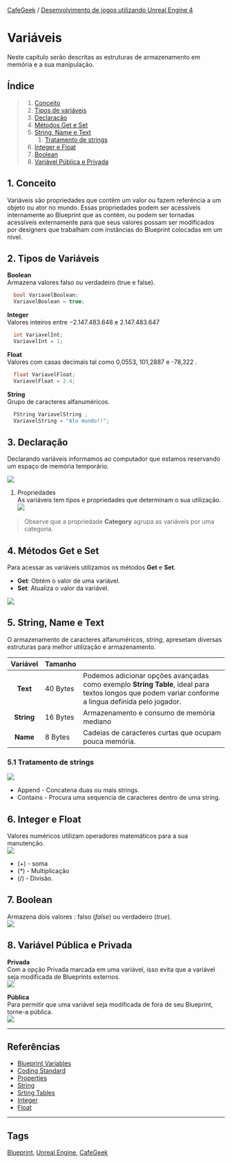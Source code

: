 [CafeGeek](https://myerco.github.io/unreal-engine)  / [Desenvolvimento de jogos utilizando Unreal Engine 4](https://myerco.github.io/unreal-engine/unreal.html)

# Variáveis
Neste capítulo serão descritas as estruturas de armazenamento em memória e a sua manipulação.

## Índice
>1. [Conceito](#1)  
>1. [Tipos de variáveis](#2)  
>1. [Declaração](#3)  
>1. [Métodos Get e Set](#4)  
>1. [String, Name e Text](#5)  
>     1. [Tratamento de strings](#51)  
>1. [Integer e Float](#6)  
>1. [Boolean](#7)
>1. [Variável Pública e Privada](#8)

<a name="1"></a>
## 1. Conceito
Variáveis são propriedades que contêm um valor ou fazem referência a um objeto ou ator no mundo. Essas propriedades podem ser acessíveis internamente ao Blueprint que as contém, ou podem ser tornadas acessíveis externamente para que seus valores possam ser modificados por designers que trabalham com instâncias do Blueprint colocadas em um nível.

<a name="2"></a>
## 2. Tipos de Variáveis
**Boolean**  
Armazena valores falso ou verdadeiro (true e false).
```cpp
  bool VariavelBoolean;
  VariavelBoolean = true;
```
**Integer**   
Valores inteiros entre −2.147.483.648 e 2.147.483.647
```cpp
  int VariavelInt;
  VariavelInt = 1;
```
**Float**   
Valores com casas decimais tal como 0,0553, 101,2887 e -78,322 .
```cpp
  float VariavelFloat;
  VariavelFloat = 2.4;
```
**String**   
Grupo de caracteres alfanuméricos.
```cpp
  FString VariavelString ;
  VariavelString = "Alo mundo!!";
```
<a name="3"></a>
## 3. Declaração   
Declarando variáveis informamos ao computador que estamos reservando um espaço de memória temporário.  

![](../imagens/variaveis/variaveis1.png)

1. Propriedades   
As variáveis tem tipos e propriedades que determinam o sua utilização.  
![](../imagens/variaveis/variaveis2.png)

> Observe que a propriedade **Category** agrupa as variáveis por uma categoria.

<a name="4"></a>
## 4. Métodos Get e Set
Para acessar as variáveis utilizamos os métodos **Get** e **Set**.
- **Get**: Obtém o valor de uma variável.
- **Set**: Atualiza o valor da variável.

![](../imagens/variaveis/variaveis3.png)

<a name="5"></a>
## 5. String, Name e Text
O armazenamento de caracteres alfanuméricos, *string*, apresetam diversas estruturas para melhor utilização e armazenamento.

| Variável |Tamanho  |  |
|:-:|-|-|
| **Text** | 40 Bytes | Podemos adicionar opções avançadas como exemplo **String Table**, ideal para textos longos que podem variar conforme a lingua definida pelo jogador.  |
| **String** | 16 Bytes | Armazenamento e consumo de memória mediano |
| **Name**| 8 Bytes |  Cadeias de caracteres  curtas que ocupam pouca memória.|

<a name="51"></a>
### 5.1 Tratamento de strings
![](../imagens/variaveis/variaveis4.png)
- Append - Concatena duas ou mais strings.
- Contains - Procura uma sequencia de caracteres dentro de uma string.

<a name="6"></a>
## 6. Integer e Float
Valores numéricos utilizam operadores matemáticos para a sua manutenção.  
![](../imagens/variaveis/variaveis5.png)
- (+) - soma
- (*) - Multiplicação
- (/) - Divisão.

<a name="7"></a>
## 7. Boolean
Armazena dois valores : falso (*false*) ou verdadeiro (*true*).  
![](../imagens/variaveis/variaveis6.png)


<a name="8"></a>
## 8. Variável Pública e Privada
**Privada**  
Com a opção Privada marcada em uma variável, isso evita que a variável seja modificada de Blueprints externos.  
![](../imagens/variaveis/variaveis7.png)

**Pública**  
Para permitir que uma variável seja modificada de fora de seu Blueprint, torne-a pública.  
![](../imagens/variaveis/variaveis8.png)

***

## Referências
- [Blueprint Variables](https://docs.unrealengine.com/en-US/Engine/Blueprints/UserGuide/Variables/index.html)
- [Coding Standard](https://docs.unrealengine.com/en-US/Programming/Development/CodingStandard/index.html)
- [Properties](https://docs.unrealengine.com/en-US/Programming/UnrealArchitecture/Reference/Properties/index.html)
- [String](https://docs.unrealengine.com/en-US/BlueprintAPI/Utilities/String/index.html)
- [Srting Tables](https://docs.unrealengine.com/en-US/Gameplay/Localization/StringTables/index.html)
- [Integer](https://docs.unrealengine.com/en-US/BlueprintAPI/Math/Integer/index.html)
- [Float](https://docs.unrealengine.com/en-US/BlueprintAPI/Math/Float/index.html)

***
## Tags
[Blueprint](https://myerco.github.io/unreal-engine/modulo1/blueprint.html), [Unreal Engine](https://myerco.github.io/unreal-engine/unreal.html), [CafeGeek](https://myerco.github.io/unreal-engine/)
